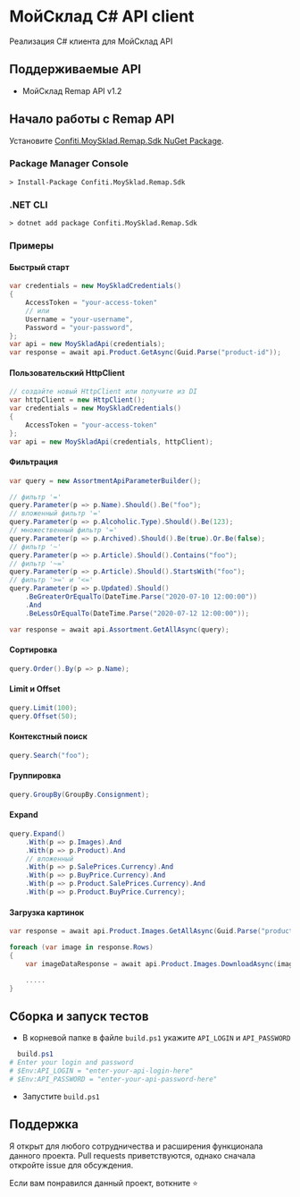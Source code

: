# МойСклад C# API client
Реализация C# клиента для МойСклад API
## Поддерживаемые API
* МойСклад Remap API v1.2
## Начало работы c Remap API
Установите [Confiti.MoySklad.Remap.Sdk NuGet Package](https://www.nuget.org/packages/Confiti.MoySklad.Remap.Sdk).
### Package Manager Console
```
> Install-Package Confiti.MoySklad.Remap.Sdk
```
### .NET CLI
```
> dotnet add package Confiti.MoySklad.Remap.Sdk
```
### Примеры
#### Быстрый старт
```csharp
var credentials = new MoySkladCredentials()
{
    AccessToken = "your-access-token"
    // или
    Username = "your-username",
    Password = "your-password",
};
var api = new MoySkladApi(credentials);
var response = await api.Product.GetAsync(Guid.Parse("product-id"));
```
#### Пользовательский HttpClient
```csharp
// создайте новый HttpClient или получите из DI
var httpClient = new HttpClient();
var credentials = new MoySkladCredentials()
{
    AccessToken = "your-access-token"
};
var api = new MoySkladApi(credentials, httpClient);
```
#### Фильтрация
```csharp
var query = new AssortmentApiParameterBuilder();

// фильтр '='
query.Parameter(p => p.Name).Should().Be("foo");
// вложенный фильтр '='
query.Parameter(p => p.Alcoholic.Type).Should().Be(123);
// множественный фильтр '='
query.Parameter(p => p.Archived).Should().Be(true).Or.Be(false);
// фильтр '~'
query.Parameter(p => p.Article).Should().Contains("foo");
// фильтр '~='
query.Parameter(p => p.Article).Should().StartsWith("foo");
// фильтр '>=' и '<='
query.Parameter(p => p.Updated).Should()
    .BeGreaterOrEqualTo(DateTime.Parse("2020-07-10 12:00:00"))
    .And
    .BeLessOrEqualTo(DateTime.Parse("2020-07-12 12:00:00"));

var response = await api.Assortment.GetAllAsync(query);
```
#### Сортировка
```csharp
query.Order().By(p => p.Name);
```
#### Limit и Offset
````csharp
query.Limit(100);
query.Offset(50);
````
#### Контекстный поиск
````csharp
query.Search("foo");
````
#### Группировка
````csharp
query.GroupBy(GroupBy.Consignment);
````
#### Expand
````csharp
query.Expand()
    .With(p => p.Images).And
    .With(p => p.Product).And
    // вложенный
    .With(p => p.SalePrices.Currency).And
    .With(p => p.BuyPrice.Currency).And
    .With(p => p.Product.SalePrices.Currency).And
    .With(p => p.Product.BuyPrice.Currency);
````
#### Загрузка картинок
````csharp
var response = await api.Product.Images.GetAllAsync(Guid.Parse("product-id"));

foreach (var image in response.Rows)
{
    var imageDataResponse = await api.Product.Images.DownloadAsync(image);

    .....
}
````
## Сборка и запуск тестов
* В корневой папке в файле `build.ps1` укажите `API_LOGIN` и `API_PASSWORD`
```ps1
  build.ps1
# Enter your login and password
# $Env:API_LOGIN = "enter-your-api-login-here"
# $Env:API_PASSWORD = "enter-your-api-password-here"
```
* Запустите `build.ps1`
## Поддержка
Я открыт для любого сотрудничества и расширения функционала данного проекта. Pull requests приветствуются, однако сначала откройте issue для обсуждения.

Если вам понравился данный проект, воткните :star: